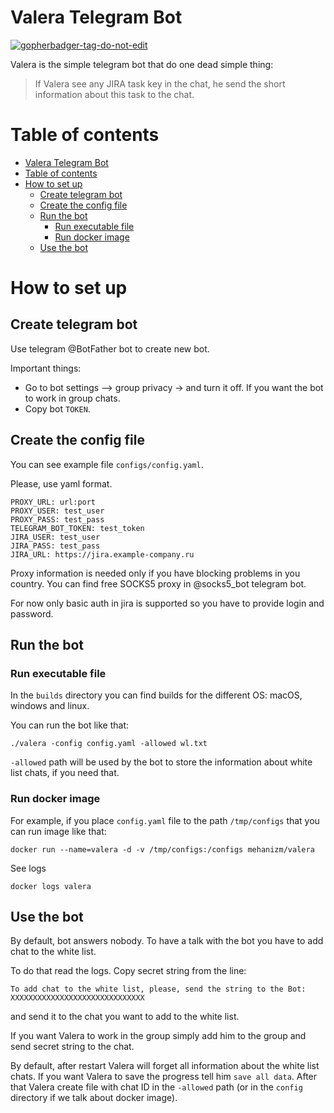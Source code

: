 Valera Telegram Bot
===

<a href='https://github.com/jpoles1/gopherbadger' target='_blank'>![gopherbadger-tag-do-not-edit](https://img.shields.io/badge/Go%20Coverage-69%25-brightgreen.svg?longCache=true&style=flat)</a>

Valera is the simple telegram bot that do one dead simple thing:

> If Valera see any JIRA task key in the chat, he send the short information about this task to the chat.

Table of contents
===

- [Valera Telegram Bot](#valera-telegram-bot)
- [Table of contents](#table-of-contents)
- [How to set up](#how-to-set-up)
  - [Create telegram bot](#create-telegram-bot)
  - [Create the config file](#create-the-config-file)
  - [Run the bot](#run-the-bot)
    - [Run executable file](#run-executable-file)
    - [Run docker image](#run-docker-image)
  - [Use the bot](#use-the-bot)

# How to set up

## Create telegram bot

Use telegram @BotFather bot to create new bot. 

Important things:
* Go to bot settings –> group privacy -> and turn it off. If you want the bot to work in group chats.
* Copy bot `TOKEN`.

## Create the config file

You can see example file `configs/config.yaml`.

Please, use yaml format.

```
PROXY_URL: url:port
PROXY_USER: test_user
PROXY_PASS: test_pass
TELEGRAM_BOT_TOKEN: test_token
JIRA_USER: test_user
JIRA_PASS: test_pass
JIRA_URL: https://jira.example-company.ru
```

Proxy information is needed only if you have blocking problems in you country. You can find free SOCKS5 proxy in @socks5_bot telegram bot.

For now only basic auth in jira is supported so you have to provide login and password.

## Run the bot

### Run executable file

In the `builds` directory you can find builds for the different OS: macOS, windows and linux.

You can run the bot like that:

`./valera -config config.yaml -allowed wl.txt`

`-allowed` path will be used by the bot to store the information about white list chats, if you need that.

### Run docker image

For example, if you place `config.yaml` file to the path `/tmp/configs` that you can run image like that:

`docker run --name=valera -d -v /tmp/configs:/configs mehanizm/valera`

See logs

`docker logs valera`

## Use the bot

By default, bot answers nobody. To have a talk with the bot you have to add chat to the white list.

To do that read the logs. Copy secret string from the line:

`To add chat to the white list, please, send the string to the Bot: XXXXXXXXXXXXXXXXXXXXXXXXXXXXXX`

and send it to the chat you want to add to the white list.

If you want Valera to work in the group simply add him to the group and send secret string to the chat.

By default, after restart Valera will forget all information about the white list chats. If you want Valera to save the progress tell him `save all data`. After that Valera create file with chat ID in the `-allowed` path (or in the `config` directory if we talk about docker image).

